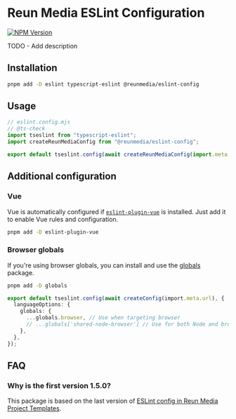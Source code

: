 # Reun Media ESLint Configuration

[![NPM Version](https://img.shields.io/npm/v/%40reunmedia%2Feslint-config)](https://www.npmjs.com/package/@reunmedia/eslint-config)

TODO - Add description

## Installation

```sh
pnpm add -D eslint typescript-eslint @reunmedia/eslint-config
```

## Usage

```mjs
// eslint.config.mjs
// @ts-check
import tseslint from "typescript-eslint";
import createReunMediaConfig from "@reunmedia/eslint-config";

export default tseslint.config(await createReunMediaConfig(import.meta.url));
```

## Additional configuration

### Vue

Vue is automatically configured if
[`eslint-plugin-vue`](https://eslint.vuejs.org/) is installed. Just add it to
enable Vue rules and configuration.

```sh
pnpm add -D eslint-plugin-vue
```

### Browser globals

If you're using browser globals, you can install and use the
[globals](https://github.com/sindresorhus/globals) package.

```sh
pnpm add -D globals
```

```ts
export default tseslint.config(await createConfig(import.meta.url), {
  languageOptions: {
    globals: {
      ...globals.browser, // Use when targeting browser
      // ...globals['shared-node-browser'] // Use for both Node and browser
    },
  },
});
```

## FAQ

### Why is the first version 1.5.0?

This package is based on the last version of [ESLint config in Reun Media
Project
Templates](https://github.com/ReunMedia/project-templates/blob/main/base/webdev/frontend/eslint.config.mjs).
